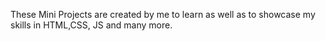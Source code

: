 These Mini Projects are created by me to learn as well as to showcase my skills in HTML,CSS, JS and many more. 
